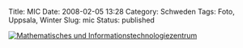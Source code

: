 Title: MIC
Date: 2008-02-05 13:28
Category: Schweden
Tags: Foto, Uppsala, Winter
Slug: mic
Status: published

[![Mathematisches und
Informationstechnologiezentrum](/pic/skuggljus_s.jpg "Mathematisches und Informationstechnologiezentrum")](/pic/skuggljus_l.jpg)

